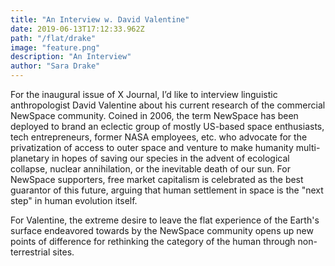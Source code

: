 ```yaml
---
title: "An Interview w. David Valentine"
date: 2019-06-13T17:12:33.962Z
path: "/flat/drake"
image: "feature.png"
description: "An Interview"
author: "Sara Drake"
---
```


For the inaugural issue of X Journal, I’d like to interview linguistic anthropologist David Valentine about his current research of the commercial NewSpace community. Coined in 2006, the term NewSpace has been deployed to brand an eclectic group of mostly US-based space enthusiasts, tech entrepreneurs, former NASA employees, etc. who advocate for the privatization of access to outer space and venture to make humanity multi-planetary in hopes of saving our species in the advent of ecological collapse, nuclear annihilation, or the inevitable death of our sun. For NewSpace supporters, free market capitalism is celebrated as the best guarantor of this future, arguing that human settlement in space is the "next step" in human evolution itself. 

For Valentine, the extreme desire to leave the flat experience of the Earth's surface endeavored towards by the NewSpace community opens up new points of difference for rethinking the category of the human through non-terrestrial sites. 

